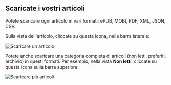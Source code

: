## Scaricate i vostri articoli

Potete scaricare ogni articolo in vari formati: ePUB, MOBI, PDF, XML,
JSON, CSV.

Sulla vista dell'articolo, cliccate su questa icona, nella barra
laterale:

![Scaricare un articolo](../../../img/user/download_article.png)

Potete anche scaricare una categoria completa di articoli (non letti,
preferiti, archivio) in questi formati. Per esempio, nella vista
**Non letti**, cliccate su questa icona sulla barra superiore:

![Scaricare più articoli](../../../img/user/download_articles.png)
